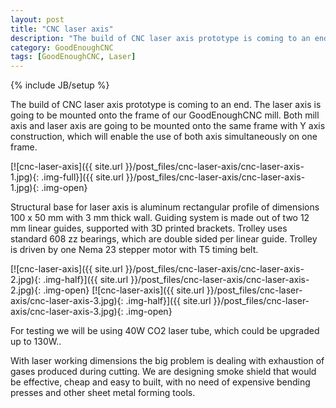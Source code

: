 ```yaml
---
layout: post
title: "CNC laser axis"
description: "The build of CNC laser axis prototype is coming to an end."
category: GoodEnoughCNC
tags: [GoodEnoughCNC, Laser]
---
```

{% include JB/setup %}


The build of CNC laser axis prototype is coming to an end. The laser axis is going to be mounted onto the frame of our GoodEnoughCNC mill. Both mill axis and laser axis are going to be mounted onto the same frame with Y axis construction, which will enable the use of both axis simultaneously on one frame.

[![cnc-laser-axis]({{ site.url }}/post_files/cnc-laser-axis/cnc-laser-axis-1.jpg){: .img-full}]({{ site.url }}/post_files/cnc-laser-axis/cnc-laser-axis-1.jpg){: .img-open}

Structural base for laser axis is aluminum rectangular profile of dimensions 100 x 50 mm with 3 mm thick wall. Guiding system is made out of two 12 mm linear guides, supported with 3D printed brackets. Trolley uses standard 608 zz bearings, which are double sided per linear guide. Trolley is driven by one Nema 23 stepper motor with T5 timing belt. 

[![cnc-laser-axis]({{ site.url }}/post_files/cnc-laser-axis/cnc-laser-axis-2.jpg){: .img-half}]({{ site.url }}/post_files/cnc-laser-axis/cnc-laser-axis-2.jpg){: .img-open}
[![cnc-laser-axis]({{ site.url }}/post_files/cnc-laser-axis/cnc-laser-axis-3.jpg){: .img-half}]({{ site.url }}/post_files/cnc-laser-axis/cnc-laser-axis-3.jpg){: .img-open}

For testing we will be using 40W CO2 laser tube, which could be upgraded up to 130W..

With laser working dimensions the big problem is dealing with exhaustion of gases produced during cutting. We are designing smoke shield that would be effective, cheap and easy to built, with no need of expensive bending presses and other sheet metal forming tools.